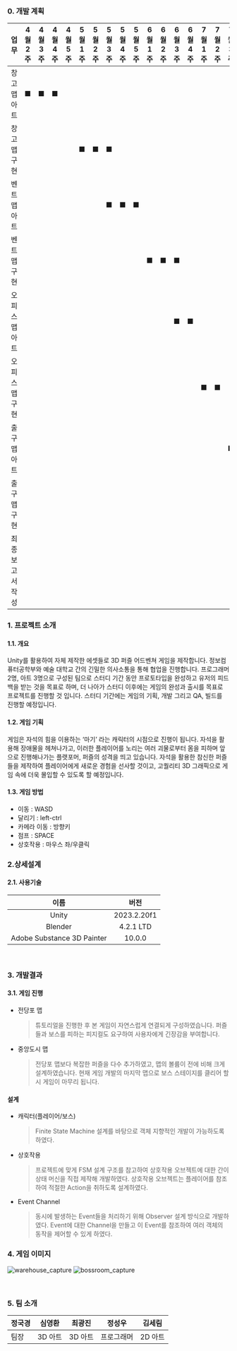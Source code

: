 ### 0. 개발 계획

| 업무             | 4월 2주 | 4월 3주 | 4월 4주 | 4월 5주 | 5월 1주 | 5월 2주 | 5월 3주 | 5월 4주 | 5월 5주 | 6월 1주 | 6월 2주 | 6월 3주 | 6월 4주 | 7월 1주 | 7월 2주 | 7월 3주 | 7월 4주 | 7월 5주 | 8월 1주 | 8월 2주 |
|------------------|---------|---------|---------|---------|---------|---------|---------|---------|---------|---------|---------|---------|---------|---------|---------|---------|---------|---------|---------|---------|
| 창고맵 아트       | ■       | ■       | ■       |         |         |         |         |         |         |         |         |         |         |         |         |         |         |         |         |         |
| 창고맵 구현       |         |         |         |         | ■       | ■       | ■       |         |         |         |         |         |         |         |         |         |         |         |         |         |
| 벤트맵 아트       |         |         |         |         |         |         | ■       | ■       | ■       |         |         |         |         |         |         |         |         |         |         |         |
| 벤트맵 구현       |         |         |         |         |         |         |         |         |         | ■       | ■       | ■       |         |         |         |         |         |         |         |         |
| 오피스맵 아트     |         |         |         |         |         |         |         |         |         |         |         | ■       | ■       |         |         |         |         |         |         |         |
| 오피스맵 구현     |         |         |         |         |         |         |         |         |         |         |         |         |         | ■       | ■       |         |         |         |         |         |
| 출구맵 아트       |         |         |         |         |         |         |         |         |         |         |         |         |         |         |         | ■       | ■       |         |         |         |
| 출구맵 구현       |         |         |         |         |         |         |         |         |         |         |         |         |         |         |         |         | ■       | ■       |         |         |
| 최종보고서 작성   |         |         |         |         |         |         |         |         |         |         |         |         |         |         |         |         |         |         |         |         |


### 1. 프로젝트 소개

#### 1.1. 개요
Unity를 활용하여 자체 제작한 에셋들로 3D 퍼즐 어드벤쳐 게임을 제작합니다. 정보컴퓨터공학부와 예술 대학교 간의 긴밀한 의사소통을 통해 협업을 진행합니다. 프로그래머 2명, 아트 3명으로 구성된 팀으로 스터디 기간 동안 프로토타입을 완성하고 유저의 피드백을 받는 것을 목표로 하며, 더 나아가 스터디 이후에는 게임의 완성과 출시를 목표로 프로젝트를 진행할 것 입니다. 스터디 기간에는 게임의 기획, 개발 그리고 QA, 빌드를 진행할 예정입니다.
<br/>

#### 1.2. 게임 기획
게임은 자석의 힘을 이용하는 ‘마기’ 라는 캐릭터의 시점으로 진행이 됩니다. 자석을 활용해 장애물을 헤쳐나가고, 이러한 플레이어를 노리는 여러 괴물로부터 몸을 피하며 앞으로 진행해나가는 플랫포머, 퍼즐의 성격을 띄고 있습니다. 자석을 활용한 참신한 퍼즐들을 제작하여 플레이어에게 새로운 경험을 선사할 것이고, 고퀄리티 3D 그래픽으로 게임 속에 더욱 몰입할 수 있도록 할 예정입니다.

#### 1.3. 게임 방법
- 이동 : WASD</br>
- 달리기 : left-ctrl</br>
- 카메라 이동 : 방향키</br>
- 점프 : SPACE</br>
- 상호작용 : 마우스 좌/우클릭


### 2.상세설계

#### 2.1. 사용기술
| 이름                        | 버전          |
|:---------------------------:|:-------------:|
| Unity                       | 2023.2.20f1   |
| Blender                     | 4.2.1 LTD     |
| Adobe Substance 3D Painter  | 10.0.0        |
<br/>


### 3. 개발결과

#### 3.1. 게임 진행
- 전당포 맵
  > 튜토리얼을 진행한 후 본 게임이 자연스럽게 연결되게 구성하였습니다.
  > 퍼즐들과 보스를 피하는 피지컬도 요구하여 사용자에게 긴장감을 부여합니다.

- 중앙도시 맵
  > 전당포 맵보다 복잡한 퍼즐을 다수 추가하였고, 맵의 볼륨이 전에 비해 크게 설계하였습니다.
  > 현재 게임 개발의 마지막 맵으로 보스 스테이지를 클리어 할 시 게임이 마무리 됩니다.

#### 설계
- 캐릭터(플레이어/보스)
  > Finite State Machine 설계를 바탕으로 객체 지향적인 개발이 가능하도록 하였다.
- 상호작용
  > 프로젝트에 맞게 FSM 설계 구조를 참고하여 상호작용 오브젝트에 대한 간이 상태 머신을 직접 제작해 개발하였다.
  > 상호작용 오브젝트는 플레이어를 참조하여 적절한 Action을 취하도록 설계하였다.
- Event Channel
  > 동시에 발생하는 Event들을 처리하기 위해 Observer 설계 방식으로 개발하였다.
  > Event에 대한 Channel을 만들고 이 Event를 참조하여 여러 객체의 동작을 제어할 수 있게 하였다.


### 4. 게임 이미지
![warehouse_capture](https://github.com/user-attachments/assets/78cf9c06-d527-482d-8cce-fcfb112a7a68)
![bossroom_capture](https://github.com/user-attachments/assets/88156dec-8d5b-4ba0-953a-f45cd9126d2d)

<br/>

### 5. 팀 소개
| 정국경 | 심영환 | 최광진 | 정성우   | 김세림  |
|--------|--------|--------|----------|--------|
| 팀장   | 3D 아트 | 3D 아트 | 프로그래머 | 2D 아트 |



<br/>
